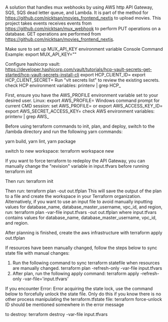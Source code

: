 A solution that handles mux webhooks by using AWS http API Gateway, SQS, SQS dead letter queue, and Lambda. It is part of the method for https://github.com/nicktsan/movies_frontend_nextjs to upload movies. This project takes events receives events from https://github.com/nicktsan/mux_webhook to perform PUT operations on a database. GET operations are performed from https://github.com/nicktsan/movies_frontend_nextjs.

Make sure to set up MUX_API_KEY environment variable
Console Command Example: export MUX_API_KEY="<api-key>"

Configure hashicorp vault: https://developer.hashicorp.com/vault/tutorials/hcp-vault-secrets-get-started/hcp-vault-secrets-install-cli
export HCP_CLIENT_ID=<copied-id>
export HCP_CLIENT_SECRET=<copied-secret>
Run "vlt secrets list" to review the existing secrets.
check HCP environment variables: printenv | grep HCP_

First, ensure you have the AWS_PROFILE environment variable set to your desired user.
Linux: export AWS_PROFILE=<your aws profile>
Windows command prompt for current CMD session: set AWS_PROFILE=<your aws profile>
or
export AWS_ACCESS_KEY_ID=<your aws access key>
export AWS_SECRET_ACCESS_KEY=<your aws secret access key>
check AWS environment variables: printenv | grep AWS_

Before using terraform commands to init, plan, and deploy, switch to the /lambda directory and run the following
yarn commands:

yarn build, yarn lint, yarn package

switch to new workspace:
terraform workspace new <workspace name>

If you want to force terraform to redeploy the API Gateway, you can manually change the "revision" variable in input.tfvars before running terraform init

Then run:
    terraform init

Then run: 
terraform plan -out out.tfplan
This will save the output of the plan to a file and create the workspace in your Terraform organization.
Alternatively, if you want to use an input file to avoid manually inputting values for database_name, database_master_username, vpc_id, and region, run:
terraform plan -var-file input.tfvars -out out.tfplan
where input.tfvars contains values for database_name, database_master_username, vpc_id, and region.

After planning is finished, create the aws infrastructure with
terraform apply out.tfplan

If resources have been manually changed, follow the steps below to sync state file with manual changes:
1. Run the following command to sync terraform statefile when resources are manually changed.
terraform plan -refresh-only -var-file input.tfvars
2. After plan, run the following apply command:
terraform apply -refresh-only -var-file='input.tfvars'

If you encounter Error: Error acquiring the state lock, use the command below to forcefully unlock the state file. Only do this
if you know there is no other process manipulating the terraform.tfstate file:
terraform force-unlock <ID>
ID should be mentioned somewhere in the error message

to destroy:
terraform destroy -var-file input.tfvars